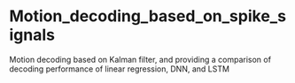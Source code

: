 # Motion_decoding_based_on_spike_signals
Motion decoding based on Kalman filter, and providing a comparison of decoding performance of linear regression, DNN, and LSTM
